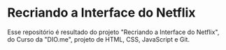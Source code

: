 # Recriando a Interface do Netflix

Esse repositório é resultado do projeto "Recriando a Interface do Netflix", do Curso da "DIO.me", projeto de HTML, CSS, JavaScript e Git.
